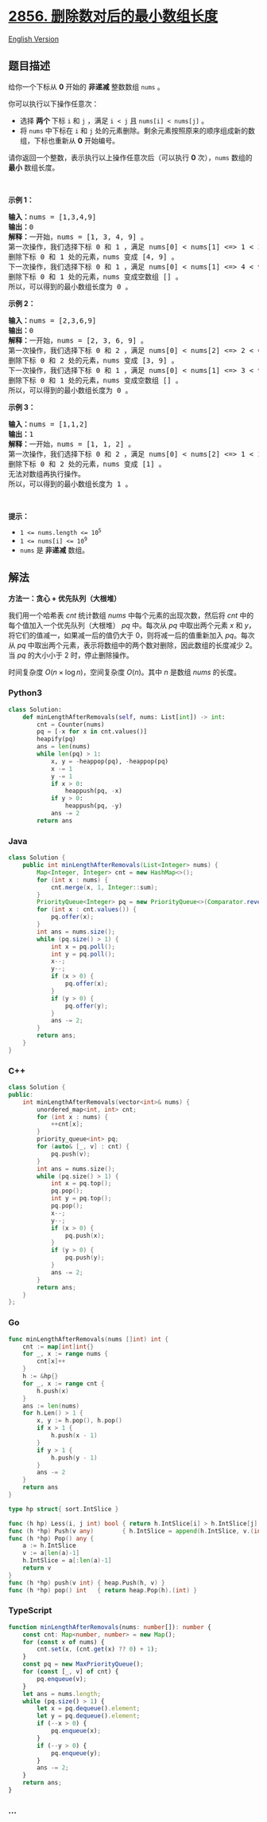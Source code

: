 # [2856. 删除数对后的最小数组长度](https://leetcode.cn/problems/minimum-array-length-after-pair-removals)

[English Version](/solution/2800-2899/2856.Minimum%20Array%20Length%20After%20Pair%20Removals/README_EN.md)

## 题目描述

<!-- 这里写题目描述 -->

<p>给你一个下标从 <strong>0</strong> 开始的 <strong>非递减</strong> 整数数组&nbsp;<code>nums</code>&nbsp;。</p>

<p>你可以执行以下操作任意次：</p>

<ul>
	<li>选择 <strong>两个&nbsp;</strong>下标&nbsp;<code>i</code> 和&nbsp;<code>j</code>&nbsp;，满足&nbsp;<code>i &lt; j</code>&nbsp;且&nbsp;<code>nums[i] &lt; nums[j]</code>&nbsp;。</li>
	<li>将 <code>nums</code>&nbsp;中下标在&nbsp;<code>i</code> 和&nbsp;<code>j</code>&nbsp;处的元素删除。剩余元素按照原来的顺序组成新的数组，下标也重新从 <strong>0</strong>&nbsp;开始编号。</li>
</ul>

<p>请你返回一个整数，表示执行以上操作任意次后（可以执行 <strong>0</strong> 次），<code>nums</code>&nbsp;数组的 <strong>最小</strong>&nbsp;数组长度。</p>

<p>&nbsp;</p>

<p><strong class="example">示例 1：</strong></p>

<pre>
<b>输入：</b>nums = [1,3,4,9]
<b>输出：</b>0
<b>解释：</b>一开始，nums = [1, 3, 4, 9] 。
第一次操作，我们选择下标 0 和 1 ，满足 nums[0] &lt; nums[1] &lt;=&gt; 1 &lt; 3 。
删除下标 0 和 1 处的元素，nums 变成 [4, 9] 。
下一次操作，我们选择下标 0 和 1 ，满足 nums[0] &lt; nums[1] &lt;=&gt; 4 &lt; 9 。
删除下标 0 和 1 处的元素，nums 变成空数组 [] 。
所以，可以得到的最小数组长度为 0 。</pre>

<p><strong class="example">示例 2：</strong></p>

<pre>
<b>输入：</b>nums = [2,3,6,9]
<b>输出：</b>0
<b>解释：</b>一开始，nums = [2, 3, 6, 9] 。
第一次操作，我们选择下标 0 和 2 ，满足 nums[0] &lt; nums[2] &lt;=&gt; 2 &lt; 6 。
删除下标 0 和 2 处的元素，nums 变成 [3, 9] 。
下一次操作，我们选择下标 0 和 1 ，满足 nums[0] &lt; nums[1] &lt;=&gt; 3 &lt; 9 。
删除下标 0 和 1 处的元素，nums 变成空数组 [] 。
所以，可以得到的最小数组长度为 0 。
</pre>

<p><strong class="example">示例 3：</strong></p>

<pre>
<b>输入：</b>nums = [1,1,2]
<b>输出：</b>1
<b>解释：</b>一开始，nums = [1, 1, 2] 。
第一次操作，我们选择下标 0 和 2 ，满足 nums[0] &lt; nums[2] &lt;=&gt; 1 &lt; 2 。
删除下标 0 和 2 处的元素，nums 变成 [1] 。
无法对数组再执行操作。
所以，可以得到的最小数组长度为 1 。
</pre>

<p>&nbsp;</p>

<p><strong>提示：</strong></p>

<ul>
	<li><code>1 &lt;= nums.length &lt;= 10<sup>5</sup></code></li>
	<li><code>1 &lt;= nums[i] &lt;= 10<sup>9</sup></code></li>
	<li><code>nums</code>&nbsp;是 <strong>非递减</strong>&nbsp;数组。</li>
</ul>

## 解法

<!-- 这里可写通用的实现逻辑 -->

**方法一：贪心 + 优先队列（大根堆）**

我们用一个哈希表 $cnt$ 统计数组 $nums$ 中每个元素的出现次数，然后将 $cnt$ 中的每个值加入一个优先队列（大根堆） $pq$ 中。每次从 $pq$ 中取出两个元素 $x$ 和 $y$，将它们的值减一，如果减一后的值仍大于 $0$，则将减一后的值重新加入 $pq$。每次从 $pq$ 中取出两个元素，表示将数组中的两个数对删除，因此数组的长度减少 $2$。当 $pq$ 的大小小于 $2$ 时，停止删除操作。

时间复杂度 $O(n \times \log n)$，空间复杂度 $O(n)$。其中 $n$ 是数组 $nums$ 的长度。

<!-- tabs:start -->

### **Python3**

<!-- 这里可写当前语言的特殊实现逻辑 -->

```python
class Solution:
    def minLengthAfterRemovals(self, nums: List[int]) -> int:
        cnt = Counter(nums)
        pq = [-x for x in cnt.values()]
        heapify(pq)
        ans = len(nums)
        while len(pq) > 1:
            x, y = -heappop(pq), -heappop(pq)
            x -= 1
            y -= 1
            if x > 0:
                heappush(pq, -x)
            if y > 0:
                heappush(pq, -y)
            ans -= 2
        return ans
```

### **Java**

<!-- 这里可写当前语言的特殊实现逻辑 -->

```java
class Solution {
    public int minLengthAfterRemovals(List<Integer> nums) {
        Map<Integer, Integer> cnt = new HashMap<>();
        for (int x : nums) {
            cnt.merge(x, 1, Integer::sum);
        }
        PriorityQueue<Integer> pq = new PriorityQueue<>(Comparator.reverseOrder());
        for (int x : cnt.values()) {
            pq.offer(x);
        }
        int ans = nums.size();
        while (pq.size() > 1) {
            int x = pq.poll();
            int y = pq.poll();
            x--;
            y--;
            if (x > 0) {
                pq.offer(x);
            }
            if (y > 0) {
                pq.offer(y);
            }
            ans -= 2;
        }
        return ans;
    }
}
```

### **C++**

```cpp
class Solution {
public:
    int minLengthAfterRemovals(vector<int>& nums) {
        unordered_map<int, int> cnt;
        for (int x : nums) {
            ++cnt[x];
        }
        priority_queue<int> pq;
        for (auto& [_, v] : cnt) {
            pq.push(v);
        }
        int ans = nums.size();
        while (pq.size() > 1) {
            int x = pq.top();
            pq.pop();
            int y = pq.top();
            pq.pop();
            x--;
            y--;
            if (x > 0) {
                pq.push(x);
            }
            if (y > 0) {
                pq.push(y);
            }
            ans -= 2;
        }
        return ans;
    }
};
```

### **Go**

```go
func minLengthAfterRemovals(nums []int) int {
	cnt := map[int]int{}
	for _, x := range nums {
		cnt[x]++
	}
	h := &hp{}
	for _, x := range cnt {
		h.push(x)
	}
	ans := len(nums)
	for h.Len() > 1 {
		x, y := h.pop(), h.pop()
		if x > 1 {
			h.push(x - 1)
		}
		if y > 1 {
			h.push(y - 1)
		}
		ans -= 2
	}
	return ans
}

type hp struct{ sort.IntSlice }

func (h hp) Less(i, j int) bool { return h.IntSlice[i] > h.IntSlice[j] }
func (h *hp) Push(v any)        { h.IntSlice = append(h.IntSlice, v.(int)) }
func (h *hp) Pop() any {
	a := h.IntSlice
	v := a[len(a)-1]
	h.IntSlice = a[:len(a)-1]
	return v
}
func (h *hp) push(v int) { heap.Push(h, v) }
func (h *hp) pop() int   { return heap.Pop(h).(int) }
```

### **TypeScript**

```ts
function minLengthAfterRemovals(nums: number[]): number {
    const cnt: Map<number, number> = new Map();
    for (const x of nums) {
        cnt.set(x, (cnt.get(x) ?? 0) + 1);
    }
    const pq = new MaxPriorityQueue();
    for (const [_, v] of cnt) {
        pq.enqueue(v);
    }
    let ans = nums.length;
    while (pq.size() > 1) {
        let x = pq.dequeue().element;
        let y = pq.dequeue().element;
        if (--x > 0) {
            pq.enqueue(x);
        }
        if (--y > 0) {
            pq.enqueue(y);
        }
        ans -= 2;
    }
    return ans;
}
```

### **...**

```

```

<!-- tabs:end -->
